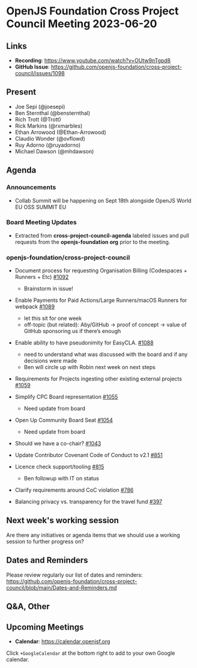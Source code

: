 # OpenJS Foundation Cross Project Council Meeting 2023-06-20

## Links

* **Recording**: https://www.youtube.com/watch?v=OUtw9nTgpd8
* **GitHub Issue**: https://github.com/openjs-foundation/cross-project-council/issues/1098

## Present

* Joe Sepi (@joesepi)
* Ben Sternthal (@bensternthal)
* Rich Trott (@Trott)
* Rick Markins (@rxmarbles)
* Ethan Arrowood (@Ethan-Arrowood)
* Claudio Wonder (@ovflowd)
* Ruy Adorno (@ruyadorno)
* Michael Dawson (@mhdawson)

## Agenda

### Announcements

* Collab Summit will be happening on Sept 18th alongside OpenJS World EU OSS SUMMIT EU

### Board Meeting Updates

* Extracted from **cross-project-council-agenda** labeled issues and pull requests from the **openjs-foundation org** prior to the meeting.

### openjs-foundation/cross-project-council

* Document process for requesting Organisation Billing (Codespaces + Runners + Etc) [#1092](https://github.com/openjs-foundation/cross-project-council/issues/1092)
	* Brainstorm in issue!

* Enable Payments for Paid Actions/Large Runners/macOS Runners for webpack [#1089](https://github.com/openjs-foundation/cross-project-council/issues/1089)
	* let this sit for one week
	* off-topic (but related): Aby/GitHub -> proof of concept -> value of GitHub sponsoring us if there’s enough

* Enable ability to have pseudonimity for EasyCLA. [#1088](https://github.com/openjs-foundation/cross-project-council/issues/1088)
	* need to understand what was discussed with the board and if any decisions were made
	* Ben will circle up with Robin next week on next steps

* Requirements for Projects ingesting other existing external projects [#1059](https://github.com/openjs-foundation/cross-project-council/issues/1059)

* Simplify CPC Board representation [#1055](https://github.com/openjs-foundation/cross-project-council/pull/1055)
	* Need update from board

* Open Up Community Board Seat [#1054](https://github.com/openjs-foundation/cross-project-council/issues/1054)
	* Need update from board

* Should we have a co-chair? [#1043](https://github.com/openjs-foundation/cross-project-council/issues/1043)

* Update Contributor Covenant Code of Conduct to v2.1 [#851](https://github.com/openjs-foundation/cross-project-council/pull/851)

* Licence check support/tooling [#815](https://github.com/openjs-foundation/cross-project-council/issues/815)
	* Ben followup with IT on status

* Clarify requirements around CoC violation [#786](https://github.com/openjs-foundation/cross-project-council/issues/786)

* Balancing privacy vs. transparency for the travel fund [#397](https://github.com/openjs-foundation/cross-project-council/issues/397)

## Next week's working session

Are there any initiatives or agenda items that we should use a working session to further progress on?

## Dates and Reminders

Please review regularly our list of dates and reminders:
https://github.com/openjs-foundation/cross-project-council/blob/main/Dates-and-Reminders.md

## Q&A, Other

## Upcoming Meetings

* **Calendar**: <https://calendar.openjsf.org>

Click `+GoogleCalendar` at the bottom right to add to your own Google calendar.
